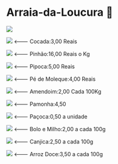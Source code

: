 # Arraia-da-Loucura 🥳

![](https://github.com/Gabrielgf10/Arraia-da-Loucura/assets/134704770/ffff3a15-a162-45c0-9c2f-63ea6df34607)

![](https://github.com/Gabrielgf10/Arraia-da-Loucura/assets/134704770/1af3a4be-af8e-47d1-921e-be4f49da5d5e)
<--- Cocada:3,00 Reais

![](https://github.com/Gabrielgf10/Arraia-da-Loucura/assets/134704770/3db313fb-12d0-4aeb-b783-1cfd753f0063)
<--- Pinhão:16,00 Reais o Kg

![](https://github.com/Gabrielgf10/Arraia-da-Loucura/assets/134704770/66b78d31-bee0-4d24-99b9-2280b7ecf8a8)
<--- Pipoca:5,00 Reais

![](https://github.com/Gabrielgf10/Arraia-da-Loucura/assets/134704770/4f852de2-22f7-401c-92d9-84919bc60fb1)
<--- Pé de Moleque:4,00 Reais

![](https://github.com/Gabrielgf10/Arraia-da-Loucura/assets/134704770/f4284030-3861-4c69-a32e-fb2e2f13688f)
<--- Amendoim:2,00 Cada 100Kg

![](https://github.com/Gabrielgf10/Arraia-da-Loucura/assets/134704770/f3e42836-aa17-4ed4-89b2-f14d76f97110)
<--- Pamonha:4,50

![](https://github.com/Gabrielgf10/Arraia-da-Loucura/assets/134704770/1adbb09d-772d-4409-9fb4-652ff31fd742)
<--- Paçoca:0,50 a unidade

![](https://github.com/Gabrielgf10/Arraia-da-Loucura/assets/134704770/0468e8ee-5d4c-4c33-b71f-361546f50c01)
<--- Bolo e Milho:2,00 a cada 100g

![](https://github.com/Gabrielgf10/Arraia-da-Loucura/assets/134704770/0c25ff9c-3bec-4879-a304-68ae4564f528)
<--- Canjica:2,50 a cada 100g

![](https://github.com/Gabrielgf10/Arraia-da-Loucura/assets/134704770/a53f24e5-b737-49e9-91ad-8726af9fcf27)
<--- Arroz Doce:3,50 a cada 100g

